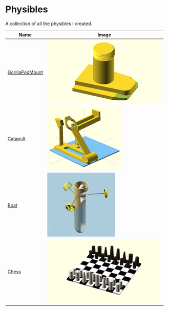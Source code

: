 # Physibles

A collection of all the physibles I created.


Name | Image
-----|-------
[GorillaPodMount](./gorillaPodMount) | ![GorillaPodMount][gpmi]
[Catapult](./catapult) | ![Catapult][catai]
[Boat](./boat) | ![Boat][boati]
[Chess](./chess) | ![Chess][chi]

[boati]: ./boat/img/index.png
[catai]: ./catapult/img/index.png
[chi]: ./chess/img/index.png
[gpmi]: ./gorillaPodMount/img/index.png
